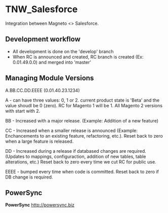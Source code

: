 # TNW_Salesforce
Integration between Magneto <> Salesforce.

Development workflow
-----------
- All development is done on the 'develop' branch
- When RC is announced and created, RC branch is created (Ex: 0.01.49.0.0) and merged into 'master'

Managing Module Versions
-----------
A.BB.CC.DD.EEEE (0.01.40.23.1234)

A - can have three values: 0, 1 or 2. current product state is 'Beta' and the value shoudl be 0 (zero). RC for Magento 1 will be 1. All Magento 2 versions with start with 2.

BB - Increased with a major release. (Example: Addition of a new feature)

CC - Increased when a smaller release is announced (Example: Enchancements to an existing feature, refactoring, etc.). Reset back to zero when a large feature is released.

DD - Increased during a release if databased changes are required. (Updates to mappings, configuraction, addition of new tables, table alterations, etc.) Reset back to zero every time we cut RC for public use.

EEEE - bumped every time when code is committed. Reset back to zero if DB change is required.

PowerSync
-----------
**PowerSync** http://powersync.biz<br />